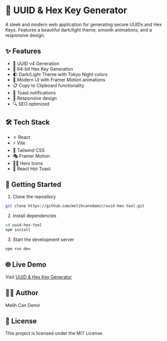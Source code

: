 # 🔑 UUID & Hex Key Generator

A sleek and modern web application for generating secure UUIDs and Hex Keys. Features a beautiful dark/light theme, smooth animations, and a responsive design.

## ✨ Features

- 🎯 UUID v4 Generation
- 🔐 64-bit Hex Key Generation
- 🌓 Dark/Light Theme with Tokyo Night colors
- 💫 Modern UI with Framer Motion animations
- 📋 Copy to Clipboard functionality
- 🔔 Toast notifications
- 📱 Responsive design
- 🔍 SEO optimized

## 🛠️ Tech Stack

- ⚛️ React
- ⚡ Vite
- 🎨 Tailwind CSS
- 🎭 Framer Motion
- 🦸‍♂️ Hero Icons
- 🍞 React Hot Toast

## 🚀 Getting Started

1. Clone the repository
```bash
git clone https://github.com/melihcanndemir/uuid-hex-tool.git
```

2. Install dependencies
```bash
cd uuid-hex-tool
npm install
```

3. Start the development server
```bash
npm run dev
```

## 🌐 Live Demo

Visit [UUID & Hex Key Generator](https://uuid-hex-generator.netlify.app)

## 👨‍💻 Author

Melih Can Demir

## 📄 License

This project is licensed under the MIT License.
